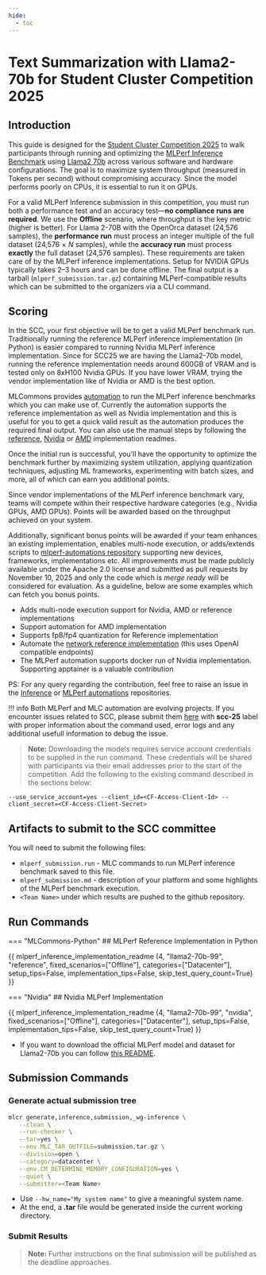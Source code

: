```yaml
---
hide:
  - toc
---
```


# Text Summarization with Llama2-70b for Student Cluster Competition 2025

## Introduction

This guide is designed for the [Student Cluster Competition 2025](https://sc25.supercomputing.org/students/student-cluster-competition/) to walk participants through running and optimizing the [MLPerf Inference Benchmark](https://arxiv.org/abs/1911.02549) using [Llama2 70b](https://github.com/mlcommons/inference/tree/master/language/llama2-70b) across various software and hardware configurations. The goal is to maximize system throughput (measured in Tokens per second) without compromising accuracy. Since the model performs poorly on CPUs, it is essential to run it on GPUs.

For a valid MLPerf Inference submission in this competition, you must run both a performance test and an accuracy test—**no compliance runs are required**. We use the **Offline** scenario, where throughput is the key metric (higher is better). For Llama 2-70B with the OpenOrca dataset (24,576 samples), the **performance run** must process an integer multiple of the full dataset (24,576 × *N* samples), while the **accuracy run** must process **exactly** the full dataset (24,576 samples). These requirements are taken care of by the MLPerf inference implementations. Setup for NVIDIA GPUs typically takes 2–3 hours and can be done offline. The final output is a tarball (`mlperf_submission.tar.gz`) containing MLPerf-compatible results which can be submitted to the organizers via a CLI command.

## Scoring

In the SCC, your first objective will be to get a valid MLPerf benchmark run. Traditionally running the reference MLPerf inference implementation (in Python) is easier compared to running Nvidia MLPerf inference implementation. Since for SCC25 we are having the Llama2-70b model, running the reference implementation needs around 600GB of VRAM and is tested only on 8xH100 Nvidia GPUs. If you have lower VRAM, trying the vendor implementation like of Nvidia or AMD is the best option.  

MLCommons provides [automation](https://github.com/mlcommons/mlperf-automations/) to run the MLPerf inference benchmarks which you can make use of. Currently the automation supports the reference implementation as well as Nvidia implementation and this is useful for you to get a quick valid result as the automation produces the required final output. You can also use the manual steps by following the [reference](https://github.com/mlcommons/inference/tree/master/language/llama2-70b), [Nvidia](https://github.com/mlcommons/inference_results_v5.0/tree/main/closed/NVIDIA) or [AMD](https://github.com/mlcommons/inference_results_v5.0/blob/main/closed/AMD/measurements/8xMI325X_2xEPYC_9575F/llama2-70b-99.9/Offline/README.md) implementation readmes.

Once the initial run is successful, you'll have the opportunity to optimize the benchmark further by maximizing system utilization, applying quantization techniques, adjusting ML frameworks, experimenting with batch sizes, and more, all of which can earn you additional points.

Since vendor implementations of the MLPerf inference benchmark vary, teams will compete within their respective hardware categories (e.g., Nvidia GPUs, AMD GPUs). Points will be awarded based on the throughput achieved on your system.

Additionally, significant bonus points will be awarded if your team enhances an existing implementation, enables multi-node execution, or adds/extends scripts to [mlperf-automations repository](https://github.com/mlcommons/mlperf-automations/tree/dev/script) supporting new devices, frameworks, implementations etc. All improvements must be made publicly available under the Apache 2.0 license and submitted as pull requests by November 10, 2025 and only the code which is *merge ready* will be considered for evaluation. As a guideline, below are some examples which can fetch you bonus points. 

* Adds multi-node execution support for Nvidia, AMD or reference implementations
* Support automation for AMD implementation
* Supports fp8/fp4 quantization for Reference implementation
* Automate the [network reference implementation](https://github.com/mlcommons/inference/blob/master/language/llama2-70b/SUT_API.py) (this uses OpenAI compatible endpoints)
* The MLPerf automation supports docker run of Nvidia implementation. Supporting apptainer is a valuable contribution

PS: For any query regarding the contribution, feel free to raise an issue in the [Inference](https://github.com/mlcommons/inference) or [MLPerf automations](https://github.com/mlcommons/mlperf-automations) repositories.

!!! info
    Both MLPerf and MLC automation are evolving projects.
    If you encounter issues related to SCC, please submit them [here](https://github.com/mlcommons/inference/issues) with **scc-25** label
    with proper information about the command used, error logs and any additional usefull information to debug the issue.

> **Note:**
Downloading the models requires service account credentials to be supplied in the run command. These credentials will be shared with participants via their email addresses prior to the start of the competition. Add the following to the existing command described in the sections below:
```
--use_service_account=yes --client_id=<CF-Access-Client-Id> --client_secret=<CF-Access-Client-Secret>
```

## Artifacts to submit to the SCC committee

You will need to submit the following files:

* `mlperf_submission.run` - MLC commands to run MLPerf inference benchmark saved to this file.
* `mlperf_submission.md` - description of your platform and some highlights of the MLPerf benchmark execution.
* `<Team Name>` under which results are pushed to the github repository. 

## Run Commands

=== "MLCommons-Python"
    ## MLPerf Reference Implementation in Python
    
{{ mlperf_inference_implementation_readme (4, "llama2-70b-99", "reference", fixed_scenarios=["Offline"], categories=["Datacenter"], setup_tips=False, implementation_tips=False, skip_test_query_count=True) }}

=== "Nvidia"
    ## Nvidia MLPerf Implementation

{{ mlperf_inference_implementation_readme (4, "llama2-70b-99", "nvidia", fixed_scenarios=["Offline"], categories=["Datacenter"], setup_tips=False, implementation_tips=False, skip_test_query_count=True) }}

* If you want to download the official MLPerf model and dataset for Llama2-70b you can follow [this README](../get-llama2-70b-data.md).

## Submission Commands

### Generate actual submission tree


```bash
mlcr generate,inference,submission,_wg-inference \
   --clean \
   --run-checker \
   --tar=yes \
   --env.MLC_TAR_OUTFILE=submission.tar.gz \
   --division=open \
   --category=datacenter \
   --env.CM_DETERMINE_MEMORY_CONFIGURATION=yes \
   --quiet \
   --submitter=<Team Name>
```

* Use `--hw_name="My system name"` to give a meaningful system name.
* At the end, a **.tar** file would be generated inside the current working directory.

### Submit Results

> **Note:**
Further instructions on the final submission will be published as the deadline approaches.

<!-- Fork the `mlperf-inference-results-scc25` branch of the repository URL at [mlperf-automations](https://github.com/mlcommons/mlperf-automations). 

Run the following command after **replacing `--repo_url` with your GitHub fork URL**.

```bash
mlcr push,github,mlperf,inference,submission \
   --repo_url=https://github.com/<myfork>/mlperf-automations \
   --repo_branch=mlperf-inference-results-scc25 \
   --commit_message="Results on system <HW Name>" \
   --quiet
```

Once uploaded give a Pull Request to the origin repository. Github action will be running there and once 
finished you can see your submitted results at [https://docs.mlcommons.org/mlperf-automations](https://docs.mlcommons.org/mlperf-automations). -->
